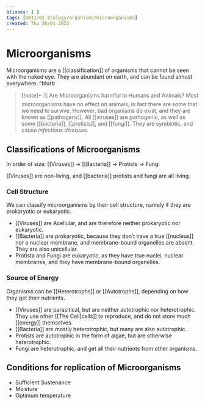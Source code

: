 ```yaml
---
aliases: [ ]
tags: [GR11/Q1 Ecology/organisms/microorganisms]
created: Thu 26/01 2023
---
```

# Microorganisms
Microorganisms are a [[classification]] of organisms that cannot be seen with the naked eye. They are abundant on earth, and can be found almost everywhere.  ^blurb

> [!note]+ :spiral_notepad: Are Microorganisms harmful to Humans and Animals?
> Most microorganisms have no effect on animals, in fact there are some that we need to survive. However, bad organisms do exist, and they are known as [[pathogens]]. All [[viruses]] are pathogenic, as well as some [[bacteria]], [[protists]], and [[fungi]]. They are symbiotic, and cause *infectious diseases*.

## Classifications of Microorganisms
In order of size:
[[Viruses]] → [[Bacteria]] → Protists → Fungi 

[[Viruses]] are non-living, and [[bacteria]] protists and fungi are all living. 

### Cell Structure
We can classify microorganisms by their cell structure, namely if they are prokaryotic or eukaryotic. 
- [[Viruses]] are Acellular, and are therefore neither prokaryotic nor eukaryotic. 
- [[Bacteria]] are prokaryotic, because they don’t have a true [[nucleus]] nor a nuclear membrane, and membrane-bound organelles are absent. They are also unicellular. 
- Protista and Fungi are eukaryotic, as they have true nuclei, nuclear membranes, and they have membrane-bound organelles. 

### Source of Energy
Organisms can be [[Heterotrophs]] or [[Autotrophs]], depending on how they get their nutrients. 

- [[Viruses]] are parasitical, but are neither autotrophic nor heterotrophic. They use other [[The Cell|cells]] to reproduce, and do not store much [[energy]] themselves. 
- [[Bacteria]] are mostly heterotrophic, but many are also autotrophic. 
- Protists are autotrophic in the form of algae, but are otherwise heterotrophic.
- Fungi are heterotrophic, and get all their nutrients from other organisms. 

## Conditions for replication of Microorganisms
- Sufficient Sustenance
- Moisture
- Optimum temperature

